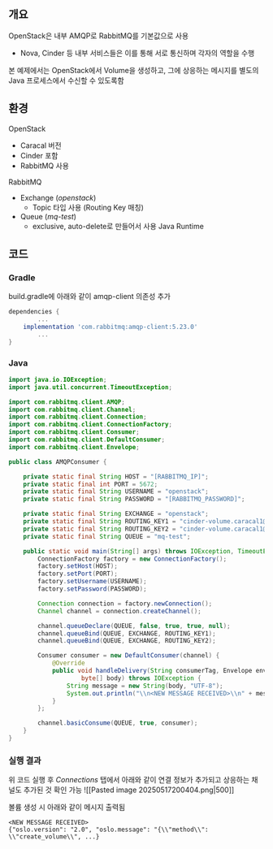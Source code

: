 ## 개요
OpenStack은 내부 AMQP로 RabbitMQ를 기본값으로 사용
- Nova, Cinder 등 내부 서비스들은 이를 통해 서로 통신하며 각자의 역할을 수행

본 예제에서는 OpenStack에서 Volume을 생성하고, 그에 상응하는 메시지를 별도의 Java 프로세스에서 수신할 수 있도록함

## 환경
OpenStack
- Caracal 버전
- Cinder 포함
- RabbitMQ 사용

RabbitMQ
- Exchange (_openstack_)
    - Topic 타입 사용 (Routing Key 매칭)
- Queue (_mq-test_)
    - exclusive, auto-delete로 만들어서 사용
Java Runtime

## 코드
### Gradle
build.gradle에 아래와 같이 amqp-client 의존성 추가
```groovy
dependencies {
		...
    implementation 'com.rabbitmq:amqp-client:5.23.0'
		...
}
```
### Java
```java
import java.io.IOException;
import java.util.concurrent.TimeoutException;

import com.rabbitmq.client.AMQP;
import com.rabbitmq.client.Channel;
import com.rabbitmq.client.Connection;
import com.rabbitmq.client.ConnectionFactory;
import com.rabbitmq.client.Consumer;
import com.rabbitmq.client.DefaultConsumer;
import com.rabbitmq.client.Envelope;

public class AMQPConsumer {

    private static final String HOST = "[RABBITMQ_IP]";
    private static final int PORT = 5672;
    private static final String USERNAME = "openstack";
    private static final String PASSWORD = "[RABBITMQ_PASSWORD]";

    private static final String EXCHANGE = "openstack";
    private static final String ROUTING_KEY1 = "cinder-volume.caracal1@lvm-1";
    private static final String ROUTING_KEY2 = "cinder-volume.caracal1@lvm-1.caracal1";
    private static final String QUEUE = "mq-test";

    public static void main(String[] args) throws IOException, TimeoutException {
        ConnectionFactory factory = new ConnectionFactory();
        factory.setHost(HOST);
        factory.setPort(PORT);
        factory.setUsername(USERNAME);
        factory.setPassword(PASSWORD);

        Connection connection = factory.newConnection();
        Channel channel = connection.createChannel();

        channel.queueDeclare(QUEUE, false, true, true, null);
        channel.queueBind(QUEUE, EXCHANGE, ROUTING_KEY1);
        channel.queueBind(QUEUE, EXCHANGE, ROUTING_KEY2);

        Consumer consumer = new DefaultConsumer(channel) {
            @Override
            public void handleDelivery(String consumerTag, Envelope envelope, AMQP.BasicProperties properties,
                    byte[] body) throws IOException {
                String message = new String(body, "UTF-8");
                System.out.println("\\n<NEW MESSAGE RECEIVED>\\n" + message);
            }
        };

        channel.basicConsume(QUEUE, true, consumer);
    }
}
```
### 실행 결과
위 코드 실행 후 _Connections_ 탭에서 아래와 같이 연결 정보가 추가되고 상응하는 채널도 추가된 것 확인 가능
![[Pasted image 20250517200404.png|500]]

볼륨 생성 시 아래와 같이 메시지 출력됨
```
<NEW MESSAGE RECEIVED>
{"oslo.version": "2.0", "oslo.message": "{\\"method\\": \\"create_volume\\", ...}                                                  
```